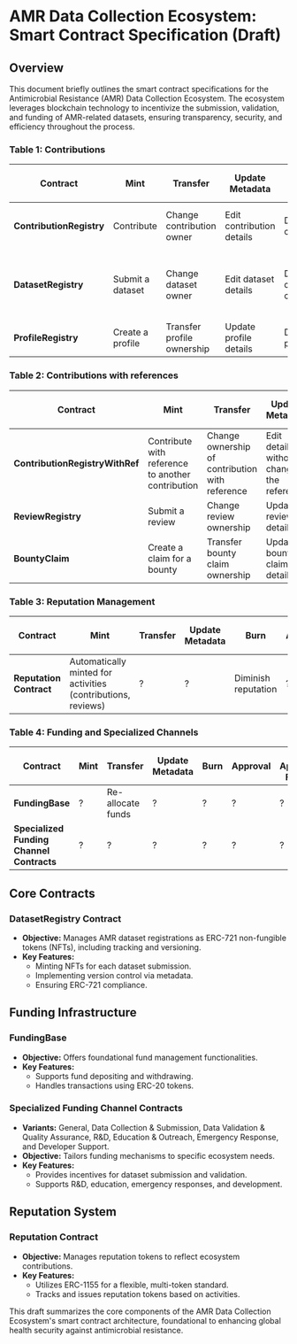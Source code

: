 # AMR Data Collection Ecosystem: Smart Contract Specification (Draft)

## Overview
This document briefly outlines the smart contract specifications for the Antimicrobial Resistance (AMR) Data Collection Ecosystem. The ecosystem leverages blockchain technology to incentivize the submission, validation, and funding of AMR-related datasets, ensuring transparency, security, and efficiency throughout the process.

### Table 1: Contributions

| Contract                 | Mint                     | Transfer                                | Update Metadata              | Burn                            | Approval                                                              | Set Approval For All | Freeze/Unfreeze              | Delegate | Revoke |
|--------------------------|--------------------------|-----------------------------------------|------------------------------|---------------------------------|-----------------------------------------------------------------------|----------------------|------------------------------|----------|--------|
| **ContributionRegistry** | Contribute               | Change contribution owner               | Edit contribution details    | Delete contribution             | Allow third-party transfer of ownership                               | ?                    | Pause contract interactions | ?        | ?      |
| **DatasetRegistry**      | Submit a dataset         | Change dataset owner                    | Edit dataset details         | Delete dataset contribution     | Allow third-party transfers of dataset contribution ownership        | ?                    | Pause contract interactions | ?        | ?      |
| **ProfileRegistry**      | Create a profile         | Transfer profile ownership              | Update profile details       | Delete profile                  | ?                                                                   | ?                    | Pause profile interactions  | ?        | ?      |

### Table 2: Contributions with references

| Contract                         | Mint                                                        | Transfer                                      | Update Metadata                             | Burn                            | Approval                                   | Set Approval For All | Freeze/Unfreeze                     | Delegate | Revoke |
|----------------------------------|-------------------------------------------------------------|-----------------------------------------------|---------------------------------------------|---------------------------------|--------------------------------------------|----------------------|------------------------------------|----------|--------|
| **ContributionRegistryWithRef**  | Contribute with reference to another contribution           | Change ownership of contribution with reference | Edit details without changing the reference | Delete contribution | Allow third-party transfer of ownership | ?                    | Pause interactions with references   | ?        | ?      |
| **ReviewRegistry**               | Submit a review                                             | Change review ownership                       | Update review details                       | Delete review                    | ?                                          | ?                    | Pause review interactions           | ?        | ?      |
| **BountyClaim**                  | Create a claim for a bounty                                 | Transfer bounty claim ownership               | Update bounty claim details                 | Withdraw bounty claim             | ?                                          | ?                    | Pause bounty claim interactions      | ?        | ?      |


### Table 3: Reputation Management
| Contract            | Mint                                                         | Transfer  | Update Metadata  | Burn                | Approval  | Set Approval For All  | Freeze/Unfreeze          | Delegate  | Revoke  |
|---------------------|--------------------------------------------------------------|-----------|------------------|---------------------|-----------|----------------------|--------------------------|-----------|---------|
| **Reputation Contract** | Automatically minted for activities (contributions, reviews) | ?         | ?                | Diminish reputation | ?         | ?                    | Pause reputation updates | ?         | ?       |

### Table 4: Funding and Specialized Channels
| Contract                                 | Mint  | Transfer          | Update Metadata | Burn | Approval | Set Approval For All | Freeze/Unfreeze                 | Delegate | Revoke |
|------------------------------------------|-------|-------------------|-----------------|------|----------|---------------------|---------------------------------|----------|--------|
| **FundingBase**                          | ?     | Re-allocate funds | ?               | ?    | ?        | ?                   | Pause financial transactions   | ?        | ?      |
| **Specialized Funding Channel Contracts**| ?     | ?                 | ?               | ?    | ?        | ?                   | Pause channel-specific actions | ?        | ?      |


## Core Contracts

### DatasetRegistry Contract
- **Objective:** Manages AMR dataset registrations as ERC-721 non-fungible tokens (NFTs), including tracking and versioning.
- **Key Features:**
  - Minting NFTs for each dataset submission.
  - Implementing version control via metadata.
  - Ensuring ERC-721 compliance.

## Funding Infrastructure

### FundingBase
- **Objective:** Offers foundational fund management functionalities.
- **Key Features:**
  - Supports fund depositing and withdrawing.
  - Handles transactions using ERC-20 tokens.

### Specialized Funding Channel Contracts
- **Variants:** General, Data Collection & Submission, Data Validation & Quality Assurance, R&D, Education & Outreach, Emergency Response, and Developer Support.
- **Objective:** Tailors funding mechanisms to specific ecosystem needs.
- **Key Features:**
  - Provides incentives for dataset submission and validation.
  - Supports R&D, education, emergency responses, and development.

## Reputation System

### Reputation Contract
- **Objective:** Manages reputation tokens to reflect ecosystem contributions.
- **Key Features:**
  - Utilizes ERC-1155 for a flexible, multi-token standard.
  - Tracks and issues reputation tokens based on activities.

This draft summarizes the core components of the AMR Data Collection Ecosystem's smart contract architecture, foundational to enhancing global health security against antimicrobial resistance.
